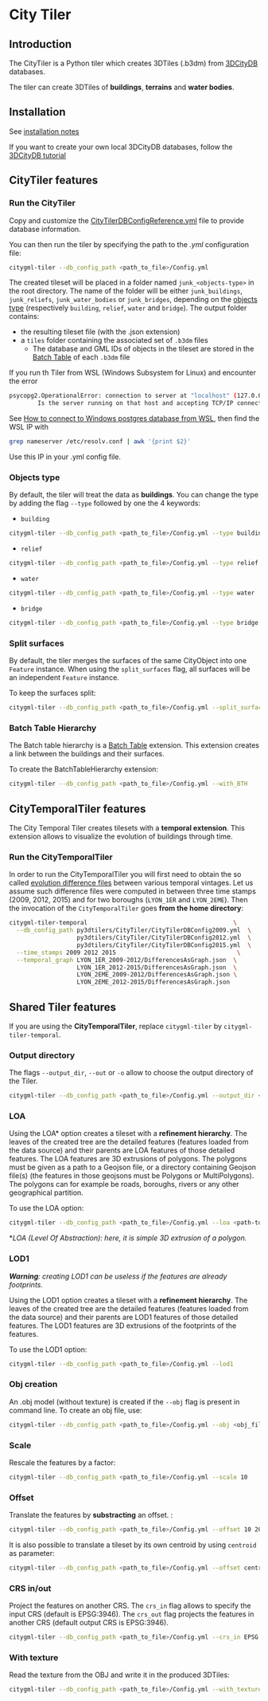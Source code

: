 # City Tiler

## Introduction

The CityTiler is a Python tiler which creates 3DTiles (.b3dm) from [3DCityDB](https://www.3dcitydb.org/3dcitydb/) databases.

The tiler can create 3DTiles of __buildings__, __terrains__ and __water bodies__.

## Installation

See [installation notes](https://github.com/VCityTeam/py3dtilers/blob/master/README.md)

If you want to create your own local 3DCityDB databases, follow the [3DCityDB tutorial](https://github.com/VCityTeam/UD-SV/blob/master/ImplementationKnowHow/PostgreSQL_for_cityGML.md)

## CityTiler features

### Run the CityTiler

Copy and customize the [CityTilerDBConfigReference.yml](CityTilerDBConfigReference.yml) file to provide database information.

You can then run the tiler by specifying the path to the _.yml_ configuration file:

```bash
citygml-tiler --db_config_path <path_to_file>/Config.yml
```

The created tileset will be placed in a folder named `junk_<objects-type>` in the root directory. The name of the folder will be either `junk_buildings`, `junk_reliefs`, `junk_water_bodies` or `junk_bridges`, depending on the [objects type](#objects-type) (respectively `building`, `relief`, `water` and `bridge`).
The output folder contains:

* the resulting tileset file (with the .json extension)
* a `tiles` folder containing the associated set of `.b3dm` files
  * The database and GML IDs of objects in the tileset are stored in the [Batch Table](https://github.com/CesiumGS/3d-tiles/blob/main/specification/TileFormats/BatchTable/README.md) of each `.b3dm` file

If you run th Tiler from WSL (Windows Subsystem for Linux) and encounter the error

```bash
psycopg2.OperationalError: connection to server at "localhost" (127.0.0.1), port 5432 failed: Connection refused
        Is the server running on that host and accepting TCP/IP connections?
```

See [How to connect to Windows postgres database from WSL](https://stackoverflow.com/a/67596486), then find the WSL IP with

```bash
grep nameserver /etc/resolv.conf | awk '{print $2}'
```

Use this IP in your .yml config file.

### Objects type

By default, the tiler will treat the data as __buildings__. You can change the type by adding the flag `--type` followed by one the 4 keywords:

* `building`

```bash
citygml-tiler --db_config_path <path_to_file>/Config.yml --type building
```

* `relief`

```bash
citygml-tiler --db_config_path <path_to_file>/Config.yml --type relief
```

* `water`

```bash
citygml-tiler --db_config_path <path_to_file>/Config.yml --type water
```

* `bridge`

```bash
citygml-tiler --db_config_path <path_to_file>/Config.yml --type bridge
```

### Split surfaces

By default, the tiler merges the surfaces of the same CityObject into one `Feature` instance. When using the `split_surfaces` flag, all surfaces will be an independent `Feature` instance.

To keep the surfaces split:

```bash
citygml-tiler --db_config_path <path_to_file>/Config.yml --split_surfaces
```

### Batch Table Hierarchy

The Batch table hierarchy is a [Batch Table](https://github.com/CesiumGS/3d-tiles/blob/main/specification/TileFormats/BatchTable/README.md) extension. This extension creates a link between the buildings and their surfaces.

To create the BatchTableHierarchy extension:

```bash
citygml-tiler --db_config_path <path_to_file>/Config.yml --with_BTH
```

## CityTemporalTiler features

The City Temporal Tiler creates tilesets with a __temporal extension__. This extension allows to visualize the evolution of buildings through time.

### Run the CityTemporalTiler

In order to run the CityTemporalTiler you will first need to obtain the so called [evolution difference files](https://github.com/VCityTeam/UD-Reproducibility/tree/master/Computations/3DTiles/LyonTemporal/PythonCallingDocker) between various temporal vintages. Let us assume such difference files were computed in between three time stamps (2009, 2012, 2015) and for two boroughs (`LYON_1ER` and `LYON_2EME`). Then the invocation of the `CityTemporalTiler` goes __from the home directory__:

```bash
citygml-tiler-temporal                                         \
  --db_config_path py3dtilers/CityTiler/CityTilerDBConfig2009.yml  \
                   py3dtilers/CityTiler/CityTilerDBConfig2012.yml  \
                   py3dtilers/CityTiler/CityTilerDBConfig2015.yml  \
  --time_stamps 2009 2012 2015                                  \
  --temporal_graph LYON_1ER_2009-2012/DifferencesAsGraph.json  \
                   LYON_1ER_2012-2015/DifferencesAsGraph.json  \
                   LYON_2EME_2009-2012/DifferencesAsGraph.json \
                   LYON_2EME_2012-2015/DifferencesAsGraph.json
```

## Shared Tiler features

If you are using the __CityTemporalTiler__, replace `citygml-tiler` by `citygml-tiler-temporal`.

### Output directory

The flags `--output_dir`, `--out` or `-o` allow to choose the output directory of the Tiler.

```bash
citygml-tiler --db_config_path <path_to_file>/Config.yml --output_dir <output_directory_path>
```

### LOA

Using the LOA\* option creates a tileset with a __refinement hierarchy__. The leaves of the created tree are the detailed features (features loaded from the data source) and their parents are LOA features of those detailed features. The LOA features are 3D extrusions of polygons. The polygons must be given as a path to a Geojson file, or a directory containing Geojson file(s) (the features in those geojsons must be Polygons or MultiPolygons). The polygons can for example be roads, boroughs, rivers or any other geographical partition.

To use the LOA option:

```bash
citygml-tiler --db_config_path <path_to_file>/Config.yml --loa <path-to-polygons>
```

\*_LOA (Level Of Abstraction): here, it is simple 3D extrusion of a polygon._

### LOD1

___Warning__: creating LOD1 can be useless if the features are already footprints._

Using the LOD1 option creates a tileset with a __refinement hierarchy__. The leaves of the created tree are the detailed features (features loaded from the data source) and their parents are LOD1 features of those detailed features. The LOD1 features are 3D extrusions of the footprints of the features.

To use the LOD1 option:

```bash
citygml-tiler --db_config_path <path_to_file>/Config.yml --lod1
```

### Obj creation

An .obj model (without texture) is created if the `--obj` flag is present in command line. To create an obj file, use:

```bash
citygml-tiler --db_config_path <path_to_file>/Config.yml --obj <obj_file_name>
```

### Scale

Rescale the features by a factor:

```bash
citygml-tiler --db_config_path <path_to_file>/Config.yml --scale 10
```

### Offset

Translate the features by __substracting__ an offset. :

```bash
citygml-tiler --db_config_path <path_to_file>/Config.yml --offset 10 20 30  # -10 on X, -20 on Y, -30 on Z
```

It is also possible to translate a tileset by its own centroid by using `centroid` as parameter:

```bash
citygml-tiler --db_config_path <path_to_file>/Config.yml --offset centroid
```

### CRS in/out

Project the features on another CRS. The `crs_in` flag allows to specify the input CRS (default is EPSG:3946). The `crs_out` flag projects the features in another CRS (default output CRS is EPSG:3946).

```bash
citygml-tiler --db_config_path <path_to_file>/Config.yml --crs_in EPSG:3946 --crs_out EPSG:4171
```

### With texture

Read the texture from the OBJ and write it in the produced 3DTiles:

```bash
citygml-tiler --db_config_path <path_to_file>/Config.yml --with_texture
```
